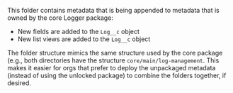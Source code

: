 This folder contains metadata that is being appended to metadata that is owned by the core Logger package:

-   New fields are added to the `Log__c` object
-   New list views are added to the `Log__c` object

The folder structure mimics the same structure used by the core package (e.g., both directories have the structure `core/main/log-management`. This makes it easier for orgs that prefer to deploy the unpackaged metadata (instead of using the unlocked package) to combine the folders together, if desired.
